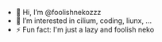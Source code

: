 - 👋 Hi, I’m @foolishnekozzz
- 👀 I’m interested in cilium, coding, liunx, ...
- ⚡ Fun fact: I'm just a lazy and foolish neko

<!---
foolishnekozzz/foolishnekozzz is a ✨ special ✨ repository because its `README.md` (this file) appears on your GitHub profile.
You can click the Preview link to take a look at your changes.
--->
